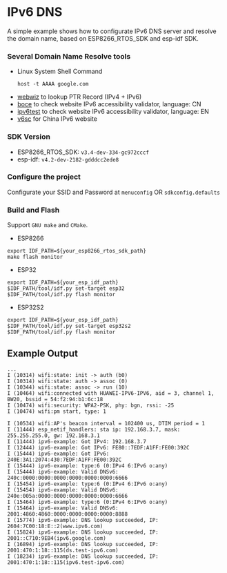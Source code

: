 # IPv6 DNS
A simple example shows how to configurate IPv6 DNS server and resolve the domain name, based on ESP8266_RTOS_SDK and esp-idf SDK.

### Several Domain Name Resolve tools
- Linux System Shell Command
    ```
    host -t AAAA google.com
    ```
- [webwiz](https://network-tools.webwiz.net/reverse-dns.htm) to lookup PTR Record (IPv4 + IPv6)
- [boce](https://www.boce.com/ipv6) to check website IPv6 accessibility validator, language: CN
- [ipv6test](https://ipv6-test.com/validate.php) to check website IPv6 accessibility validator, language: EN
- [v6sc](https://v6sc.ipip.net) for China IPv6 website

### SDK Version
- ESP8266_RTOS_SDK: `v3.4-dev-334-gc972cccf`
- esp-idf: `v4.2-dev-2182-gdddcc2ede8`

### Configure the project
Configurate your SSID and Password at `menuconfig` OR `sdkconfig.defaults`

### Build and Flash
Support `GNU make` and `CMake`.

- ESP8266
```
export IDF_PATH=${your_esp8266_rtos_sdk_path}
make flash monitor
```

- ESP32
```
export IDF_PATH=${your_esp_idf_path}
$IDF_PATH/tool/idf.py set-target esp32
$IDF_PATH/tool/idf.py flash monitor
```

- ESP32S2
```
export IDF_PATH=${your_esp_idf_path}
$IDF_PATH/tool/idf.py set-target esp32s2
$IDF_PATH/tool/idf.py flash monitor
```

## Example Output
```
...
I (10314) wifi:state: init -> auth (b0)
I (10314) wifi:state: auth -> assoc (0)
I (10344) wifi:state: assoc -> run (10)
I (10464) wifi:connected with HUAWEI-IPV6-IPV6, aid = 3, channel 1, BW20, bssid = 54:f2:94:b1:6c:18
I (10474) wifi:security: WPA2-PSK, phy: bgn, rssi: -25
I (10474) wifi:pm start, type: 1

I (10534) wifi:AP's beacon interval = 102400 us, DTIM period = 1
I (11444) esp_netif_handlers: sta ip: 192.168.3.7, mask: 255.255.255.0, gw: 192.168.3.1
I (11444) ipv6-example: Got IPv4: 192.168.3.7
I (12444) ipv6-example: Got IPv6: FE80::7EDF:A1FF:FE00:392C
I (15444) ipv6-example: Got IPv6: 240E:3A1:2074:430:7EDF:A1FF:FE00:392C
I (15444) ipv6-example: type:6 (0:IPv4 6:IPv6 o:any)
I (15444) ipv6-example: Valid DNSv6: 240c:0000:0000:0000:0000:0000:0000:6666
I (15454) ipv6-example: type:6 (0:IPv4 6:IPv6 o:any)
I (15454) ipv6-example: Valid DNSv6: 240e:005a:0000:0000:0000:0000:0000:6666
I (15464) ipv6-example: type:6 (0:IPv4 6:IPv6 o:any)
I (15464) ipv6-example: Valid DNSv6: 2001:4860:4860:0000:0000:0000:0000:8888
I (15774) ipv6-example: DNS lookup succeeded, IP: 2604:7C00:18:E::2(www.ipv6.com)
I (15824) ipv6-example: DNS lookup succeeded, IP: 2001::C710:9EB4(ipv6.google.com)
I (16894) ipv6-example: DNS lookup succeeded, IP: 2001:470:1:18::115(ds.test-ipv6.com)
I (18234) ipv6-example: DNS lookup succeeded, IP: 2001:470:1:18::115(ipv6.test-ipv6.com)
```
